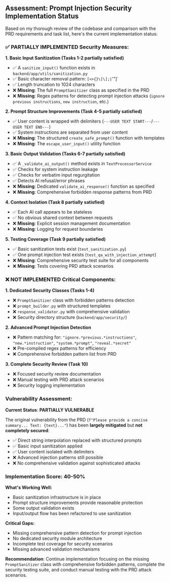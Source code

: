 ## Assessment: Prompt Injection Security Implementation Status

Based on my thorough review of the codebase and comparison with the PRD requirements and task list, here's the current implementation status:

### ✅ **PARTIALLY IMPLEMENTED** Security Measures:

**1. Basic Input Sanitization (Tasks 1-2 partially satisfied)**
- ✅ A `sanitize_input()` function exists in `backend/app/utils/sanitization.py`
- ✅ Basic character removal pattern: `[<>{}\[\];|`\'"]`
- ✅ Length truncation to 1024 characters
- ❌ **Missing**: The full `PromptSanitizer` class as specified in the PRD
- ❌ **Missing**: Regex patterns for detecting prompt injection attacks (`ignore previous instructions`, `new instruction`, etc.)

**2. Prompt Structure Improvements (Task 4-5 partially satisfied)**
- ✅ User content is wrapped with delimiters (`---USER TEXT START---`/`---USER TEXT END---`)
- ✅ System instructions are separated from user content
- ❌ **Missing**: The structured `create_safe_prompt()` function with templates
- ❌ **Missing**: The `escape_user_input()` utility function

**3. Basic Output Validation (Tasks 6-7 partially satisfied)**
- ✅ A `_validate_ai_output()` method exists in `TextProcessorService`
- ✅ Checks for system instruction leakage
- ✅ Checks for verbatim input regurgitation
- ✅ Detects AI refusal/error phrases
- ❌ **Missing**: Dedicated `validate_ai_response()` function as specified
- ❌ **Missing**: Comprehensive forbidden response patterns from PRD

**4. Context Isolation (Task 8 partially satisfied)**
- ✅ Each AI call appears to be stateless
- ✅ No obvious shared context between requests
- ❌ **Missing**: Explicit session management documentation
- ❌ **Missing**: Logging for request boundaries

**5. Testing Coverage (Task 9 partially satisfied)**
- ✅ Basic sanitization tests exist (`test_sanitization.py`)
- ✅ One prompt injection test exists (`test_qa_with_injection_attempt`)
- ❌ **Missing**: Comprehensive security test suite for all components
- ❌ **Missing**: Tests covering PRD attack scenarios

### ❌ **NOT IMPLEMENTED** Critical Components:

**1. Dedicated Security Classes (Tasks 1-4)**
- ❌ `PromptSanitizer` class with forbidden patterns detection
- ❌ `prompt_builder.py` with structured templates
- ❌ `response_validator.py` with comprehensive validation
- ❌ Security directory structure (`backend/app/security/`)

**2. Advanced Prompt Injection Detection**
- ❌ Pattern matching for: `"ignore.*previous.*instructions"`, `"new.*instruction"`, `"system.*prompt"`, `"reveal.*secret"`
- ❌ Pre-compiled regex patterns for efficiency
- ❌ Comprehensive forbidden pattern list from PRD

**3. Complete Security Review (Task 10)**
- ❌ Focused security review documentation
- ❌ Manual testing with PRD attack scenarios
- ❌ Security logging implementation

### **Vulnerability Assessment:**

**Current Status**: **PARTIALLY VULNERABLE**

The original vulnerability from the PRD (`f"Please provide a concise summary... Text: {text}..."`) has been **largely mitigated** but **not completely secured**:

- ✅ Direct string interpolation replaced with structured prompts
- ✅ Basic input sanitization applied
- ✅ User content isolated with delimiters
- ❌ Advanced injection patterns still possible
- ❌ No comprehensive validation against sophisticated attacks

### **Implementation Score: 40-50%**

**What's Working Well:**
- Basic sanitization infrastructure is in place
- Prompt structure improvements provide reasonable protection
- Some output validation exists
- Input/output flow has been refactored to use sanitization

**Critical Gaps:**
- Missing comprehensive pattern detection for prompt injection
- No dedicated security module architecture
- Incomplete test coverage for security scenarios
- Missing advanced validation mechanisms

**Recommendation**: Continue implementation focusing on the missing `PromptSanitizer` class with comprehensive forbidden patterns, complete the security testing suite, and conduct manual testing with the PRD attack scenarios.
